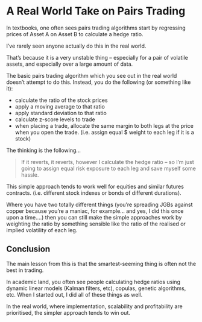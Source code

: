 # A Real World Take on Pairs Trading

In textbooks, one often sees pairs trading algorithms start by regressing prices of Asset A on Asset B to calculate a hedge ratio.

I’ve rarely seen anyone actually do this in the real world.

That’s because it is a very unstable thing – especially for a pair of volatile assets, and especially over a large amount of data.

The basic pairs trading algorithm which you see out in the real world doesn’t attempt to do this. Instead, you do the following (or something like it):  

- calculate the ratio of the stock prices  
- apply a moving average to that ratio  
- apply standard deviation to that ratio  
- calculate z-score levels to trade  
- when placing a trade, allocate the same margin to both legs at the price when you open the trade. (i.e. assign equal $ weight to each leg if it is a stock)  

The thinking is the following…

> If it reverts, it reverts, however I calculate the hedge ratio – so I’m just going to assign equal risk exposure to each leg and save myself some hassle.

This simple approach tends to work well for equities and similar futures contracts. (i.e. different stock indexes or bonds of different durations).

Where you have two totally different things (you’re spreading JGBs against copper because you’re a maniac, for example… and yes, I did this once upon a time….) then you can still make the simple approaches work by weighting the ratio by something sensible like the ratio of the realised or implied volatility of each leg.

## Conclusion
The main lesson from this is that the smartest-seeming thing is often not the best in trading.

In academic land, you often see people calculating hedge ratios using dynamic linear models (Kalman filters, etc), copulas, genetic algorithms, etc. When I started out, I did all of these things as well.

In the real world, where implementation, scalability and profitability are prioritised, the simpler approach tends to win out.